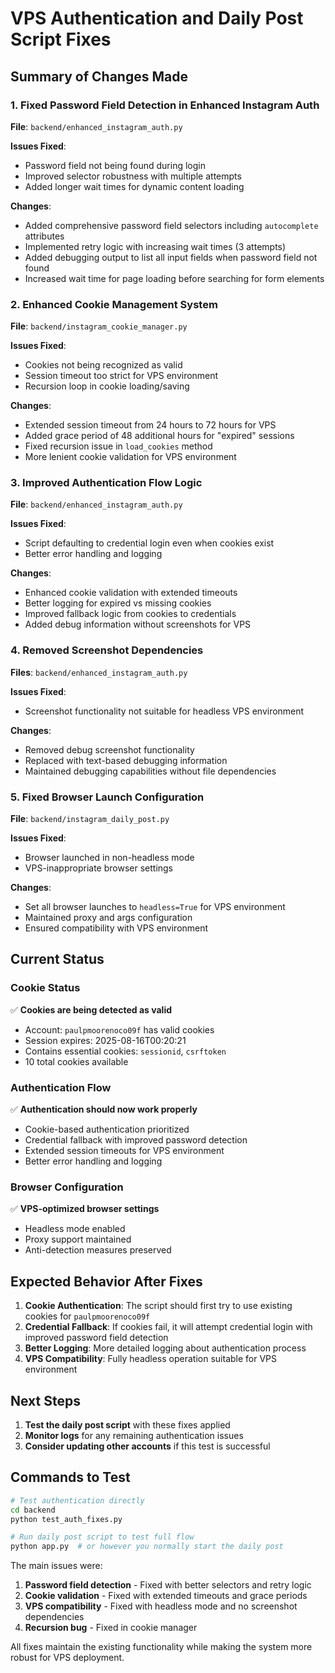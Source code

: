 # VPS Authentication and Daily Post Script Fixes

## Summary of Changes Made

### 1. Fixed Password Field Detection in Enhanced Instagram Auth

**File**: `backend/enhanced_instagram_auth.py`

**Issues Fixed**:
- Password field not being found during login
- Improved selector robustness with multiple attempts
- Added longer wait times for dynamic content loading

**Changes**:
- Added comprehensive password field selectors including `autocomplete` attributes
- Implemented retry logic with increasing wait times (3 attempts)
- Added debugging output to list all input fields when password field not found
- Increased wait time for page loading before searching for form elements

### 2. Enhanced Cookie Management System

**File**: `backend/instagram_cookie_manager.py`

**Issues Fixed**:
- Cookies not being recognized as valid
- Session timeout too strict for VPS environment
- Recursion loop in cookie loading/saving

**Changes**:
- Extended session timeout from 24 hours to 72 hours for VPS
- Added grace period of 48 additional hours for "expired" sessions
- Fixed recursion issue in `load_cookies` method
- More lenient cookie validation for VPS environment

### 3. Improved Authentication Flow Logic

**File**: `backend/enhanced_instagram_auth.py`

**Issues Fixed**:
- Script defaulting to credential login even when cookies exist
- Better error handling and logging

**Changes**:
- Enhanced cookie validation with extended timeouts
- Better logging for expired vs missing cookies
- Improved fallback logic from cookies to credentials
- Added debug information without screenshots for VPS

### 4. Removed Screenshot Dependencies

**Files**: `backend/enhanced_instagram_auth.py`

**Issues Fixed**:
- Screenshot functionality not suitable for headless VPS environment

**Changes**:
- Removed debug screenshot functionality
- Replaced with text-based debugging information
- Maintained debugging capabilities without file dependencies

### 5. Fixed Browser Launch Configuration

**File**: `backend/instagram_daily_post.py`

**Issues Fixed**:
- Browser launched in non-headless mode
- VPS-inappropriate browser settings

**Changes**:
- Set all browser launches to `headless=True` for VPS environment
- Maintained proxy and args configuration
- Ensured compatibility with VPS environment

## Current Status

### Cookie Status
✅ **Cookies are being detected as valid**
- Account: `paulpmoorenoco09f` has valid cookies
- Session expires: 2025-08-16T00:20:21
- Contains essential cookies: `sessionid`, `csrftoken`
- 10 total cookies available

### Authentication Flow
✅ **Authentication should now work properly**
- Cookie-based authentication prioritized
- Credential fallback with improved password detection
- Extended session timeouts for VPS environment
- Better error handling and logging

### Browser Configuration
✅ **VPS-optimized browser settings**
- Headless mode enabled
- Proxy support maintained
- Anti-detection measures preserved

## Expected Behavior After Fixes

1. **Cookie Authentication**: The script should first try to use existing cookies for `paulpmoorenoco09f`
2. **Credential Fallback**: If cookies fail, it will attempt credential login with improved password field detection
3. **Better Logging**: More detailed logging about authentication process
4. **VPS Compatibility**: Fully headless operation suitable for VPS environment

## Next Steps

1. **Test the daily post script** with these fixes applied
2. **Monitor logs** for any remaining authentication issues
3. **Consider updating other accounts** if this test is successful

## Commands to Test

```bash
# Test authentication directly
cd backend
python test_auth_fixes.py

# Run daily post script to test full flow
python app.py  # or however you normally start the daily post
```

The main issues were:
1. **Password field detection** - Fixed with better selectors and retry logic
2. **Cookie validation** - Fixed with extended timeouts and grace periods
3. **VPS compatibility** - Fixed with headless mode and no screenshot dependencies
4. **Recursion bug** - Fixed in cookie manager

All fixes maintain the existing functionality while making the system more robust for VPS deployment.
